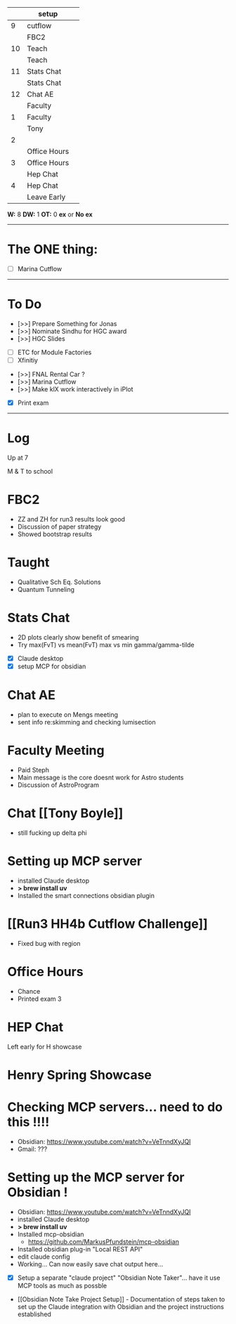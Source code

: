 
|     | setup        |     |
| --- | ------------ | --- |
| 9   | cutflow      |     |
|     | FBC2         |     |
| 10  | Teach        |     |
|     | Teach        |     |
| 11  | Stats Chat   |     |
|     | Stats Chat   |     |
| 12  | Chat AE      |     |
|     | Faculty      |     |
| 1   | Faculty      |     |
|     | Tony         |     |
| 2   |              |     |
|     | Office Hours |     |
| 3   | Office Hours |     |
|     | Hep Chat     |     |
| 4   | Hep Chat     |     |
|     | Leave Early  |     |

**W:** 8 
**DW:** 1
**OT:** 0
**ex** or **No ex**

---
# The ONE thing: 
- [ ] Marina Cutflow

---
# To Do

- [>>] Prepare Something for Jonas
- [>>]  Nominate Sindhu for HGC award
- [>>] HGC Slides
- [ ] ETC for Module Factories
- [ ] Xfinitiy 
- [>>] FNAL Rental Car ?
- [>>] Marina Cutflow
- [>>] Make klX work interactively in iPlot
- [x] Print exam

---

# Log

Up at 7

M & T to school

# FBC2
- ZZ and ZH for run3 results look good
- Discussion of paper strategy 
- Showed bootstrap results

# Taught
- Qualitative Sch Eq. Solutions 
- Quantum Tunneling 

# Stats Chat 
- 2D plots clearly show benefit of smearing
- Try max(FvT) vs mean(FvT)  max vs min gamma/gamma-tilde
- [x] Claude desktop 
- [x] setup MCP for obsidian

# Chat AE
- plan to execute on Mengs meeting
- sent info re:skimming and checking lumisection


# Faculty Meeting
- Paid Steph
- Main message is the core doesnt work for Astro students
- Discussion of AstroProgram

# Chat [[Tony Boyle]]
- still fucking up delta phi

# Setting up MCP server
- installed Claude desktop 
- **> brew install uv**
- Installed the smart connections obsidian plugin


# [[Run3 HH4b Cutflow Challenge]]
- Fixed bug with region


# Office Hours
- Chance
- Printed exam 3

# HEP Chat

Left early for H showcase

# Henry Spring Showcase


# Checking MCP servers... need to do this !!!!
- Obsidian: https://www.youtube.com/watch?v=VeTnndXyJQI
- Gmail: ???

# Setting up the MCP server for Obsidian !
- Obsidian: https://www.youtube.com/watch?v=VeTnndXyJQI
- installed Claude desktop 
- **> brew install uv**
- Installed mcp-obsidian
	- https://github.com/MarkusPfundstein/mcp-obsidian
- Installed obsidian plug-in "Local REST API"
- edit claude config
- Working... Can now easily save chat output here...
- [x] Setup a separate "claude project"  "Obsidian Note Taker"... have it use MCP tools as much as possble
- [[Obsidian Note Take Project Setup]] - Documentation of steps taken to set up the Claude integration with Obsidian and the project instructions established